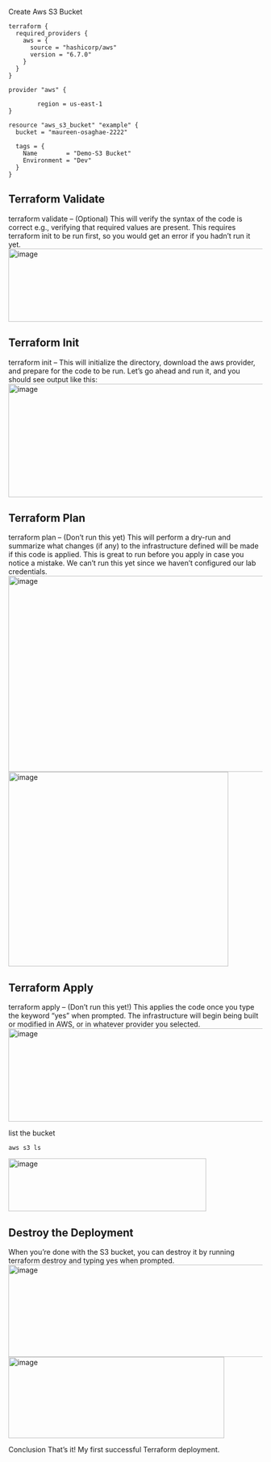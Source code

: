 Create Aws S3 Bucket

    terraform {
      required_providers {
        aws = {
          source = "hashicorp/aws"
          version = "6.7.0"
        }
      }
    }
    
    provider "aws" {
         
            region = us-east-1
    }
    
    resource "aws_s3_bucket" "example" {
      bucket = "maureen-osaghae-2222"
    
      tags = {
        Name        = "Demo-S3 Bucket"
        Environment = "Dev"
      }
    }

<h2>Terraform Validate</h2>
terraform validate – (Optional) This will verify the syntax of the code is correct e.g., verifying that required values are present. This requires terraform init to be run first, so you would get an error if you hadn’t run it yet.

<img width="653" height="145" alt="image" src="https://github.com/user-attachments/assets/0dd09b4d-943e-4bfd-ae8f-8865fc8b8a09" />

<h2>Terraform Init</h2>
terraform init – This will initialize the directory, download the aws provider, and prepare for the code to be run. Let’s go ahead and run it, and you should see output like this:

<img width="556" height="225" alt="image" src="https://github.com/user-attachments/assets/5822757c-0ce5-45da-8bbb-dace3e58bd8b" />

<h2>Terraform Plan</h2>
terraform plan – (Don’t run this yet) This will perform a dry-run and summarize what changes (if any) to the infrastructure defined will be made if this code is applied. This is great to run before you apply in case you notice a mistake. We can’t run this yet since we haven’t configured our lab credentials.

<img width="684" height="389" alt="image" src="https://github.com/user-attachments/assets/2d65e024-c147-468b-b201-1a958e60393c" />

<img width="436" height="386" alt="image" src="https://github.com/user-attachments/assets/62cd3887-4646-473a-b1e2-33d706e0b51a" />

<h2>Terraform Apply</h2>
terraform apply – (Don’t run this yet!) This applies the code once you type the keyword “yes” when prompted. The infrastructure will begin being built or modified in AWS, or in whatever provider you selected.
<img width="545" height="185" alt="image" src="https://github.com/user-attachments/assets/ab561092-a924-4059-8e7d-a291afe028ab" />

list the bucket
    
    aws s3 ls


<img width="392" height="105" alt="image" src="https://github.com/user-attachments/assets/6aca8b57-effa-46fc-b401-1bdca9808162" />


<h2>Destroy the Deployment</h2>
When you’re done with the S3 bucket, you can destroy it by running terraform destroy and typing yes when prompted.

<img width="562" height="183" alt="image" src="https://github.com/user-attachments/assets/f9b0420b-ff5e-403c-b35b-0b9c7f2afe95" />

<img width="428" height="161" alt="image" src="https://github.com/user-attachments/assets/d64c5dbd-1ec0-4062-b0d7-095a87bb40ed" />

Conclusion
That’s it! My first successful Terraform deployment.





